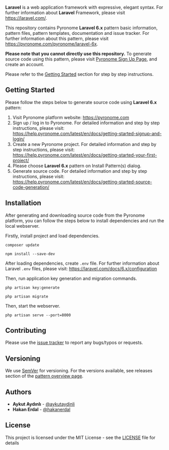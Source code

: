 **Laravel** is a web application framework with expressive, elegant syntax. For further information about **Laravel** Framework, please visit https://laravel.com/.

This repository contains Pyronome **Laravel 6.x** pattern basic information, pattern files, pattern templates, documentation and issue tracker. For further information about this pattern, please visit https://pyronome.com/pyronome/laravel-6x.

**Please note that you cannot directly use this repository.** To generate source code using this pattern, please visit [Pyronome Sign Up Page](https://pyronome.com/builder/signup), and create an account.

Please refer to the [Getting Started](https://github.com/pyronome/pattern-laravel-6x#getting-started) section for step by step instructions.

## Getting Started

Please follow the steps below to generate source code using **Laravel 6.x** pattern:

1. Visit Pyronome platform website: https://pyronome.com
2. Sign up / log in to Pyronome. For detailed information and step by step instructions, please visit: https://help.pyronome.com/latest/en/docs/getting-started-signup-and-login/
3. Create a new Pyronome project. For detailed information and step by step instructions, please visit: https://help.pyronome.com/latest/en/docs/getting-started-your-first-project/
4. Please choose **Laravel 6.x** pattern on Install Pattern(s) dialog.
5. Generate source code. For detailed information and step by step instructions, please visit: https://help.pyronome.com/latest/en/docs/getting-started-source-code-generation/

## Installation

After generating and downloading source code from the Pyronome platform, you can follow the steps below to install dependencies and run the local webserver.

Firstly, install project and load dependencies.

```console
composer update
```

```console
npm install --save-dev
```

After loading dependencies, create `.env` file. For further information about Laravel `.env` files, please visit: https://laravel.com/docs/6.x/configuration

Then, run application key generation and migration commands.

```console
php artisan key:generate 
```

```console
php artisan migrate
```

Then, start the webserver.

```console
php artisan serve --port=8000
```

## Contributing

Please use the [issue tracker](https://github.com/pyronome/pattern-laravel-6x/issues) to report any bugs/typos or requests.

## Versioning

We use [SemVer](http://semver.org/) for versioning. For the versions available, see releases section of the [pattern overview page](https://pyronome.com/pyronome/laravel-6x#Overview). 

## Authors

* **Aykut Aydınlı** - [@aykutaydinli](https://github.com/aykutaydinli)
* **Hakan Erdal** - [@hakanerdal](https://github.com/hakanerdal)

## License

This project is licensed under the MIT License - see the [LICENSE](https://github.com/pyronome/pattern-laravel-6x/blob/master/LICENSE) file for details
